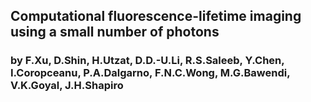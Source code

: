 ## Computational fluorescence-lifetime imaging using a small number of photons
### by F.Xu, D.Shin, H.Utzat, D.D.-U.Li, R.S.Saleeb, Y.Chen, I.Coropceanu, P.A.Dalgarno, F.N.C.Wong, M.G.Bawendi, V.K.Goyal, J.H.Shapiro

